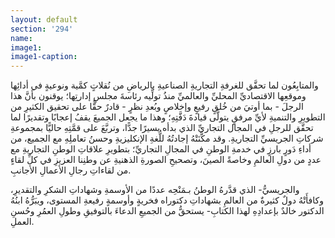 ```yaml
---
layout: default
section: '294'
name:
image1: 
image1-caption: 
---
```

والمتابِعُون لما تحقَّق للغرفةِ التجاريةِ الصناعيةِ بالرياضِ من نُقلاتٍ كمَّية ونوعيةٍ في أدائِها وموقعِها الاقتصاديِّ المحليِّ والعالميِّ منذُ تولِّيه رئاسةَ مجلسِ إدارتِها؛ يوقنون بأنَّ هذا الرجلَ - بما أوتيَ من خُلقٍ رفيعٍ وإخلاصٍ وبُعدِ نظرٍ - قادرٌ حقًّا على تحقيق الكثيرِ من التطويرِ والتنميةِ لأيِّ مرفقٍ يتولَّى قيادةَ دَفَّتِهِ؛ وهذا ما يجعل الجميعَ يقفُ إعجابًا وتقديرًا لما تحقَّق للرجلِ في المجال التجاريِّ الذي بدأه يسيرًا جدًّا، وتربَّعَ على قمَّتِهِ حاليًّا بمجموعةِ شركاتِ الجريسيِّ التجاريةِ. وقد مكَّنَتْهُ إجادتُهُ للُّغةِ الإنكليزيةِ وحسنُ تعاملِهِ مع الجميع، من أداءِ دَورٍ بارزٍ في خدمةِ الوطنِ في المجالِ التجاريِّ؛ بتطويرِ علاقاتِ الوطنِ التجاريةِ مع عددٍ من دولِ العالمِ وخاصةً الصينَ، وتصحيحِ الصورةِ الذهنيةِ عن وطنِنا العزيزِ في كلِّ لقاءٍ من لقاءاتِ رجالِ الأعمالِ الأجانبِ.

والجريسيُّ- الذي قدَّرهُ الوطنُ بـمَنْحِه عددًا من الأوسمةِ وشهاداتِ الشكرِ والتقديرِ، وكافأَتْهُ دولٌ كثيرةٌ من العالمِ بشهاداتِ دكتوراه فخريةٍ وأوسمةٍ رفيعةِ المستوى، ويبَرُّهُ ابنُهُ الدكتور خالدٌ بإعدادِهِ لهذا الكتابِ- يستحقُّ من الجميعِ الدعاءَ بالتوفيقِ وطولِ العمُرِ وحُسنِ العملِ.
